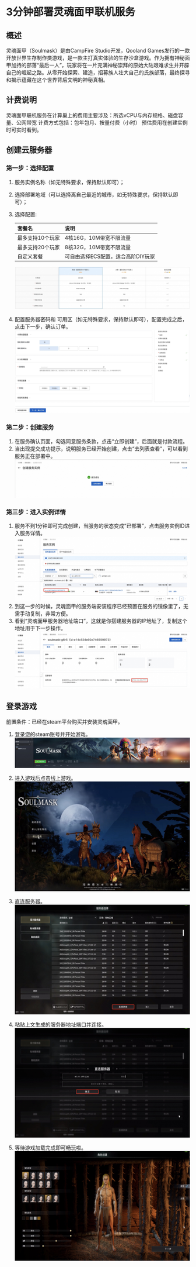 # 3分钟部署灵魂面甲联机服务

## 概述

灵魂面甲（Soulmask）是由CampFire Studio开发，Qooland
Games发行的一款开放世界生存制作类游戏，是一款主打真实体验的生存沙盒游戏。作为拥有神秘面甲加持的部落“最后一人”，玩家将在一片充满神秘崇拜的原始大陆艰难求生并开辟自己的崛起之路。从零开始探索、建造，招募族人壮大自己的氏族部落，最终探寻和揭示蕴藏在这个世界背后文明的神秘真相。

## 计费说明

灵魂面甲联机服务在计算巢上的费用主要涉及：所选vCPU与内存规格、磁盘容量、公网带宽
计费方式包括：包年包月、按量付费（小时）
预估费用在创建实例时可实时看到。

## 创建云服务器

### 第一步：选择配置

1. 服务实例名称（如无特殊要求，保持默认即可）；
2. 选择部署地域（可以选择离自己最近的城市，如无特殊要求，保持默认即可）；
3. 选择配置:

   | 套餐名 | 说明 |
      |-----------|------------------------------------|
   | 最多支持10个玩家 | 4核16G，10M带宽不限流量 |
   | 最多支持20个玩家 | 8核32G，10M带宽不限流量 |
   | 自定义套餐 | 可自由选择ECS配置，适合高阶DIY玩家 |
   ![1.jpg](1.jpg)

4. 配置服务器密码和 可用区（如无特殊要求，保持默认即可），配置完成之后，点击下一步，确认订单。
   ![1.jpg](2.jpg)

### 第二步：创建服务

1. 在服务确认页面，勾选同意服务条款，点击“立即创建”，后面就是付款流程。
2. 当出现提交成功提示，说明服务已经开始创建，点击“去列表查看”，可以看到服务正在部署中。
   ![1.jpg](3.jpg)

### 第三步：进入实例详情

1. 服务不到1分钟即可完成创建，当服务的状态变成“已部署”，点击服务实例ID进入服务详情。
   ![1.jpg](4.jpg)
2. 到这一步的时候，灵魂面甲的服务端安装程序已经预置在服务的镜像里了，无需手动复制，非常方便。
3. 看到“灵魂面甲服务器地址端口”，这就是你搭建服务器的IP地址了，复制这个地址用于下一步操作。
   ![1.jpg](5.jpg)

## 登录游戏

前置条件：已经在steam平台购买并安装灵魂面甲。

1. 登录您的steam账号并开始游戏。
   ![1.jpg](6.jpg)

2. 进入游戏后点击线上游戏。
   ![1.jpg](7.jpg)

3. 直连服务器。
   ![1.jpg](8.jpg)

4. 粘贴上文生成的服务器地址端口并连接。
   ![1.jpg](9.jpg)

5. 等待游戏加载完成即可畅玩啦。
   ![1.jpg](10.jpg)
